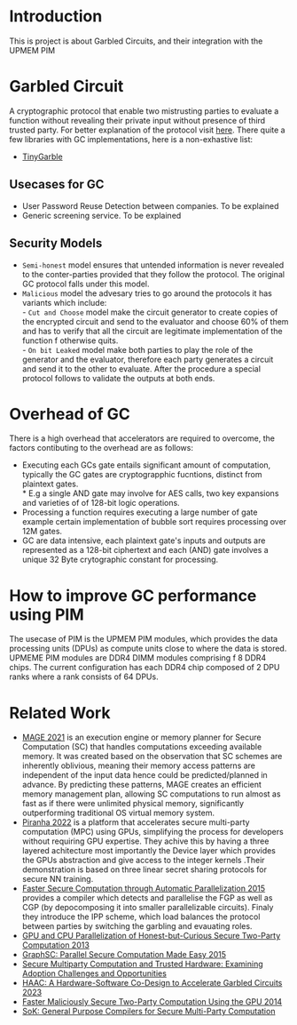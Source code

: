 # Introduction
This is project is about Garbled Circuits, and their integration with the UPMEM PIM

# Garbled Circuit
A cryptographic protocol that enable two mistrusting parties to evaluate a function without revealing their private input without presence of third trusted party. For better explanation of the protocol visit [here](https://en.wikipedia.org/wiki/Garbled_circuit). There quite a few libraries with GC implementations, here is a non-exhastive list:
- [TinyGarble](https://github.com/IntelLabs/TinyGarble2.0)

## Usecases for GC
- User Password Reuse Detection between companies. To be explained
- Generic screening service. To be explained

## Security Models
- `Semi-honest` model ensures that untended information is never revealed to the conter-parties provided that they follow the protocol. The original GC protocol falls under this model.
- `Malicious` model the advesary tries to go around the protocols it has variants which include:  
          -  `Cut and Choose` model make the circuit generator to create copies of the encrypted circuit and send to the evaluator and choose 60% of them and has to verify that all the circuit are legitimate implementation of the function f otherwise quits.  
          -  `On bit Leaked`  model make both parties to play the role of the generator and the evaluator, therefore each party generates a circuit and send it to the other to evaluate. After the procedure a special protocol follows to validate the outputs at both ends.

# Overhead of GC
There is a high overhead that accelerators are required to overcome, the factors contibuting to the overhead are as follows:
* Executing each GCs gate entails significant amount of computation, typically the GC gates are cryptograpphic fucntions, distinct from plaintext gates.  
          * E.g a single AND gate may involve for AES calls, two key expansions and varieties of of 128-bit logic operations.  
* Processing a function requires executing a large number of gate example certain implementation of bubble sort requires processing over 12M gates.
* GC are data intensive, each plaintext gate's inputs and outputs are represented as a 128-bit ciphertext and each (AND) gate involves a unique 32 Byte crytographic constant for processing.
        
# How to improve GC performance using PIM
The usecase of PIM is the UPMEM PIM modules, which provides the data processing units (DPUs) as compute units close to where the data is stored. UPMEME PIM modules are DDR4 DIMM modules comprising f 8 DDR4 chips. The current configuration has each DDR4 chip composed of 2 DPU ranks where a rank consists of 64 DPUs. 

# Related Work
- [MAGE 2021](https://www.usenix.org/conference/osdi21/presentation/kumar) is an execution engine or memory planner for Secure Computation (SC) that handles computations exceeding available memory. It was created based on the observation that SC schemes are inherently oblivious, meaning their memory access patterns are independent of the input data hence could be predicted/planned in advance. By predicting these patterns, MAGE creates an efficient memory management plan, allowing SC computations to run almost as fast as if there were unlimited physical memory, significantly outperforming traditional OS virtual memory system.
- [Piranha 2022](https://www.usenix.org/system/files/sec22-watson.pdf) is a platform that accelerates secure multi-party computation (MPC) using GPUs, simplifying the process for developers without requiring GPU expertise. They achive this by having a three layered achitecture most importantly the Device layer which provides the GPUs abstraction and give access to the integer kernels .Their demonstration is based on three linear secret sharing protocols for secure NN training.
- [Faster Secure Computation through Automatic Parallelization 2015](https://www.usenix.org/system/files/conference/usenixsecurity15/sec15-paper-buescher.pdf) provides a compiler which detects and parallelise the FGP as well as CGP (by depocomposing it into smaller parallelizable circuits). Finaly they introduce the IPP scheme, which load balances the protocol between parties by switching the garbling and evauating roles.
- [GPU and CPU Parallelization of Honest-but-Curious Secure Two-Party Computation 2013](https://shelat.khoury.northeastern.edu/dl/hmsg13-gpuyao.pdf)
- [GraphSC: Parallel Secure Computation Made Easy 2015](https://www.ieee-security.org/TC/SP2015/papers-archived/6949a377.pdf)
- [Secure Multiparty Computation and Trusted Hardware: Examining Adoption Challenges and Opportunities](https://onlinelibrary.wiley.com/doi/epdf/10.1155/2019/1368905)
- [HAAC: A Hardware-Software Co-Design to Accelerate Garbled Circuits 2023](https://arxiv.org/pdf/2211.13324)
- [Faster Maliciously Secure Two-Party Computation Using the GPU 2014](https://eprint.iacr.org/2014/270.pdf)
- [SoK: General Purpose Compilers for Secure Multi-Party Computation](https://ieeexplore.ieee.org/stamp/stamp.jsp?tp=&arnumber=8835312)
